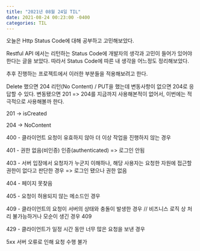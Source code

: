 ```yaml
---
title: "2021년 08월 24일 TIL"
date: 2021-08-24 00:23:00 -0400
categories: TIL
---
```


오늘은 Http Status Code에 대해 공부하고 고민해보았다.

Restful API 에서는 리턴하는 Status Code에 개발자의 생각과 고민이 들어가 있어야한다는 글을 보았다. 따라서 Status Code에 따른 내 생각을 어느정도 정리해보았다.

추후 진행하는 프로젝트에서 이러한 부분들을 적용해보려고 한다.



Delete 했으면 204 리턴(No Content) / PUT을 했는데 변동사항이 없으면 204로 응답할 수 있다. 변동됐으면 201
=> 204를 지금까지 사용해본적이 없어서, 이번에는 적극적으로 사용해볼까 한다.

201 -> isCreated

204 -> NoContent

400 - 클라이언트 요청이 유효하지 않아 더 이상 작업을 진행하지 않는 경우

401 - 권한 없음(비인증) 인증(authenticated)  => 로그인 안됨

403 - 서버 입장에서 요청자가 누군지 이해하나, 해당 사용자는 요청한 자원에 접근할 권한이 없다고 판단한 경우 => 로그인 됐으나 권한 없음

404 - 페이지 못찾음

405 - 요청이 허용되지 않는 메소드인 경우

409 - 클라이언트의 요청이 서버의 상태와 충돌이 발생한 경우 // 비즈니스 로직 상 처리 불가능하거나 모순이 생긴 경우 409

429 - 클라이언트가 일정 시간 동안 너무 많은 요청을 보낸 경우

5xx 서버 오류로 인해 요청 수행 불가

